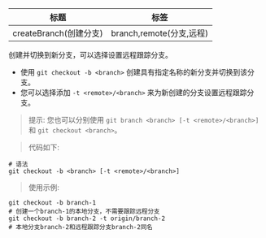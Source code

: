 | 标题                   | 标签                     |
| ---------------------- | ------------------------ |
| createBranch(创建分支) | branch,remote(分支,远程) |

创建并切换到新分支，可以选择设置远程跟踪分支。

- 使用 `git checkout -b <branch>` 创建具有指定名称的新分支并切换到该分支。
- 您可以选择添加 `-t <remote>/<branch>` 来为新创建的分支设置远程跟踪分支。

> 提示: 您也可以分别使用 `git branch <branch> [-t <remote>/<branch>]` 和 `git checkout <branch>`。

> 代码如下:

```shell
# 语法
git checkout -b <branch> [-t <remote>/<branch>]
```

> 使用示例:

```shell
git checkout -b branch-1
# 创建一个branch-1的本地分支，不需要跟踪远程分支
git checkout -b branch-2 -t origin/branch-2
# 本地分支branch-2和远程跟踪分支branch-2同名
```
